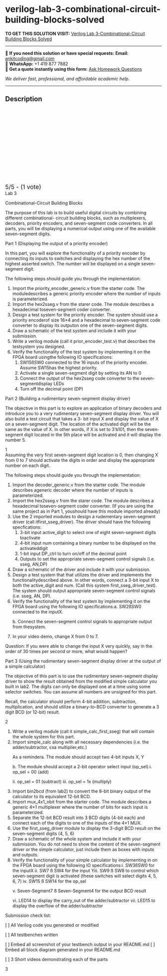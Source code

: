 # verilog-lab-3-combinational-circuit-building-blocks-solved
**TO GET THIS SOLUTION VISIT:** [Verilog Lab 3-Combinational-Circuit Building Blocks Solved](https://www.ankitcodinghub.com/product/verilog-lab-3-combinational-circuit-building-blocks-solved/)


---

📩 **If you need this solution or have special requests:** **Email:** ankitcoding@gmail.com  
📱 **WhatsApp:** +1 419 877 7882  
📄 **Get a quote instantly using this form:** [Ask Homework Questions](https://www.ankitcodinghub.com/services/ask-homework-questions/)

*We deliver fast, professional, and affordable academic help.*

---

<h2>Description</h2>



<div class="kk-star-ratings kksr-auto kksr-align-center kksr-valign-top" data-payload="{&quot;align&quot;:&quot;center&quot;,&quot;id&quot;:&quot;91441&quot;,&quot;slug&quot;:&quot;default&quot;,&quot;valign&quot;:&quot;top&quot;,&quot;ignore&quot;:&quot;&quot;,&quot;reference&quot;:&quot;auto&quot;,&quot;class&quot;:&quot;&quot;,&quot;count&quot;:&quot;1&quot;,&quot;legendonly&quot;:&quot;&quot;,&quot;readonly&quot;:&quot;&quot;,&quot;score&quot;:&quot;5&quot;,&quot;starsonly&quot;:&quot;&quot;,&quot;best&quot;:&quot;5&quot;,&quot;gap&quot;:&quot;4&quot;,&quot;greet&quot;:&quot;Rate this product&quot;,&quot;legend&quot;:&quot;5\/5 - (1 vote)&quot;,&quot;size&quot;:&quot;24&quot;,&quot;title&quot;:&quot;Verilog Lab 3-Combinational-Circuit Building Blocks Solved&quot;,&quot;width&quot;:&quot;138&quot;,&quot;_legend&quot;:&quot;{score}\/{best} - ({count} {votes})&quot;,&quot;font_factor&quot;:&quot;1.25&quot;}">

<div class="kksr-stars">

<div class="kksr-stars-inactive">
            <div class="kksr-star" data-star="1" style="padding-right: 4px">


<div class="kksr-icon" style="width: 24px; height: 24px;"></div>
        </div>
            <div class="kksr-star" data-star="2" style="padding-right: 4px">


<div class="kksr-icon" style="width: 24px; height: 24px;"></div>
        </div>
            <div class="kksr-star" data-star="3" style="padding-right: 4px">


<div class="kksr-icon" style="width: 24px; height: 24px;"></div>
        </div>
            <div class="kksr-star" data-star="4" style="padding-right: 4px">


<div class="kksr-icon" style="width: 24px; height: 24px;"></div>
        </div>
            <div class="kksr-star" data-star="5" style="padding-right: 4px">


<div class="kksr-icon" style="width: 24px; height: 24px;"></div>
        </div>
    </div>

<div class="kksr-stars-active" style="width: 138px;">
            <div class="kksr-star" style="padding-right: 4px">


<div class="kksr-icon" style="width: 24px; height: 24px;"></div>
        </div>
            <div class="kksr-star" style="padding-right: 4px">


<div class="kksr-icon" style="width: 24px; height: 24px;"></div>
        </div>
            <div class="kksr-star" style="padding-right: 4px">


<div class="kksr-icon" style="width: 24px; height: 24px;"></div>
        </div>
            <div class="kksr-star" style="padding-right: 4px">


<div class="kksr-icon" style="width: 24px; height: 24px;"></div>
        </div>
            <div class="kksr-star" style="padding-right: 4px">


<div class="kksr-icon" style="width: 24px; height: 24px;"></div>
        </div>
    </div>
</div>


<div class="kksr-legend" style="font-size: 19.2px;">
            5/5 - (1 vote)    </div>
    </div>
<div class="page" title="Page 1">
<div class="layoutArea">
<div class="column">
Lab 3

Combinational-Circuit Building Blocks

The purpose of this lab is to build useful digital circuits by combining different combinational- circuit building blocks, such as multiplexers, decoders, priority encoders, and seven-segment code converters. In all parts, you will be displaying a numerical output using one of the available seven-segment digits.

Part 1 (Displaying the output of a priority encoder)

In this part, you will explore the functionality of a priority encoder by connecting its inputs to switches and displaying the hex number of the highest asserted switch. The number will be displayed on a single seven-segment digit.

The following steps should guide you through the implementation:

<ol>
<li>Import the priority_encoder_generic.v from the starter code. The moduledescribes a generic priority encoder where the number of inputs is parameterized.</li>
<li>Import the hex2sseg.v from the starer code. The module describes a hexadecimal toseven-segment coder converter.</li>
<li>Design a test system for the priority encoder. The system should use a priority encoderof size 16×4 and a hexadecimal to seven-segment code converter to display its outputon one of the seven-segment digits.</li>
<li>Draw a schematic of the test system and include it with your submission.</li>
<li>Write a verilog module (call it prior_encoder_test.v) that describes the testsystem you designed.</li>
<li>Verify the functionality of the test system by implementing it on the FPGA board usingthe following IO specifications:
<ol>
<li>SW15ßSW0 connected to the 16 inputs of the priority encoder. Assume SW15has the highest priority.</li>
<li>Activate a single seven-segment digit by setting its AN to 0</li>
<li>Connect the output of the hex2sseg code converter to the seven-segmentdisplay LEDs</li>
<li>Turn off the decimal point (DP)</li>
</ol>
</li>
</ol>
Part 2 (Building a rudimentary seven-segment display driver)

The objective in this part is to explore an application of binary decoders and introduce you to a very rudimentary seven-segment display driver. You will also build a test circuit that takes a 3- bit input X and display the value of X on a seven-segment digit. The location of the activated digit will be the same as the value of X. In other words, if X is set to 3’b101, then the seven- segment digit located in the 5th place will be activated and it will display the number 5.

</div>
</div>
<div class="layoutArea">
<div class="column">
1

</div>
</div>
</div>
<div class="page" title="Page 2">
<div class="layoutArea">
<div class="column">
Assuming the very first seven-segment digit location is 0, then changing X from 0 to 7 should activate the digits in order and display the appropriate number on each digit.

The following steps should guide you through the implementation:

<ol>
<li>Import the decoder_generic.v from the starter code. The module describes ageneric decoder where the number of inputs is parameterized.</li>
<li>Import the hex2sseg.v from the starer code. The module describes a hexadecimal toseven-segment coder converter. (If you are using the same project as in Part 1, youshould have this module imported already)</li>
<li>Use the 2 imported modules to design a rudementary seven-segment driver (call itfirst_sseg_driver). The driver should have the following specfications:
<ol>
<li>3-bit input active_digit to select one of eight seven-segment digits toactivate</li>
<li>4-bit input num containing a binary number to be displayed on the activateddigit</li>
<li>1-bit input DP_ctrl to turn on/off of the decimal point</li>
<li>Outputs to set the appropriate seven-segment control signals (i.e. sseg, AN,DP)</li>
</ol>
</li>
<li>Draw a schematic of the driver and include it with your submission.</li>
<li>Design a test system that that utilizes the driver and implements the functionalitydescribed above. In other words, connect a 3-bit input X to both the active_digit and num. (Call this system first_sseg_driver_test). The system should output appropriate seven-segment control signals (i.e. sseg, AN, DP).</li>
<li>Verify the functionality of the test system by implementing it on the FPGA board using the following IO specifications:a. SW2ßSW0 connected to the inputX.

b. Connect the seven-segment control signals to appropriate output from thesystem.</li>
<li>In your video demo, change X from 0 to 7.</li>
</ol>
Question: If you were able to change the input X very quickly, say in the order of 30 times per second or more, what would happen?

Part 3 (Using the rudimentary seven-segment display driver at the output of a simple calculator)

The objective of this part is to use the rudimentary seven-segment display driver to show the result obtained from the modified simple calculator you built in lab2. The digits can only be displayed one at a time using some selector switches. You can assume all numbers are unsigned for this part.

Recall, the calculator should perform 4-bit addition, subtraction, multiplication, and should utilize a binary-to-BCD converter to generate a 3 digit BCD (or 12-bit) result.

</div>
</div>
<div class="layoutArea">
<div class="column">
2

</div>
</div>
</div>
<div class="page" title="Page 3">
<div class="layoutArea">
<div class="column">
<ol>
<li>Write a verilog module (call it simple_calc_first_sseg) that will contain the whole system for this part.</li>
<li>Import simple_calc along with all necessary dependencies (i.e. the adder/subtractor, csa multiplier,etc.)

As a remindera. The module should accept two 4-bit inputs X, Y

b. The module should accept a 2-bit operator select input (op_sel).i. op_sel = 00 (add)

ii. op_sel = 01 (subtract) iii. op_sel = 1x (multiply)</li>
<li>Import bin2bcd (from lab2) to convert the 8-bit binary output of the calculator to its equivalent 12-bit BCD.</li>
<li>Import mux_4x1_nbit from the starter code. The module describes a generic 4×1 multiplexer where the number of bits for each input is parameterized.</li>
<li>Separate the 12-bit BCD result into 3 BCD digits (4-bit each) and connect each of the digits to one of the inputs of the 4×1 MUX.</li>
<li>Use the first_sseg_driver module to display the 3-digit BCD result on the seven-segment digits (4, 5, 6)</li>
<li>Draw a schematic of the whole system and include it with your submission. You do not need to show the content of the seven-segment driver or the simple calculator, just include them as boxes with inputs and outputs.</li>
<li>Verify the functionality of your simple calculator by implementing in on the FPGA board using the following IO specifications:i. SW3ßSW0 for the inputX ii. SW7 ß SW4 for the input Yiii. SW9 ß SW8 to control which seven-segment digit is activated (these switches will select digits 4, 5, 6, 7)
iv. SW15 ß SW14 for the op_sel

v. Seven-Segment7 ß Seven-Segment4 for the output BCD result

vi. LED14 to display the carry_out of the adder/subtractor vii. LED15 to display the overflow of the adder/subtractor
</li>
</ol>
Submission check list:

[ ] All Verilog code you generated or modified

[ ] All testbenches written

[ ] Embed all screenshot of your testbench output in your README.md [ ] Embed all block diagram generated in your README.md

[ ] 3 Short videos demonstrating each of the parts

</div>
</div>
<div class="layoutArea">
<div class="column">
3

</div>
</div>
</div>
